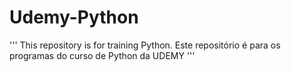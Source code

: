 # Udemy-Python
'''
This repository is for training Python. 
Este repositório é para os programas do curso de Python da UDEMY
'''
